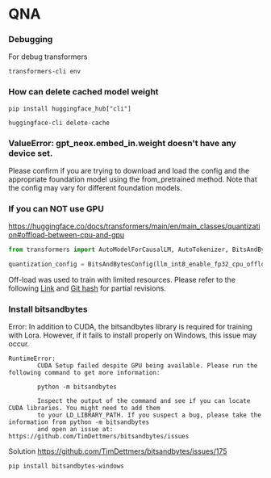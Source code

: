 # QNA


### Debugging
For debug transformers
```
transformers-cli env
```




### How can delete cached model weight
```
pip install huggingface_hub["cli"]
```
```
huggingface-cli delete-cache
```


### ValueError: gpt_neox.embed_in.weight doesn't have any device set.
Please confirm if you are trying to download and load the config and the appropriate foundation model using the from_pretrained method. Note that the config may vary for different foundation models.

### If you can NOT use GPU
https://huggingface.co/docs/transformers/main/en/main_classes/quantization#offload-between-cpu-and-gpu
```python
from transformers import AutoModelForCausalLM, AutoTokenizer, BitsAndBytesConfig

quantization_config = BitsAndBytesConfig(llm_int8_enable_fp32_cpu_offload=True)
```

Off-load was used to train with limited resources. Please refer to the following [Link](https://huggingface.co/docs/transformers/main/en/main_classes/quantization#offload-between-cpu-and-gpu) and [Git hash](https://github.com/dsdanielpark/ko-sharegpt-alpaca/commit/0c40cacadc724034ed578aaaae06d02c625be8af) for partial revisions. 


### Install bitsandbytes
Error: In addition to CUDA, the bitsandbytes library is required for training with Lora. However, if it fails to install properly on Windows, this issue may occur.
```
RuntimeError:
        CUDA Setup failed despite GPU being available. Please run the following command to get more information:

        python -m bitsandbytes

        Inspect the output of the command and see if you can locate CUDA libraries. You might need to add them
        to your LD_LIBRARY_PATH. If you suspect a bug, please take the information from python -m bitsandbytes
        and open an issue at: https://github.com/TimDettmers/bitsandbytes/issues
```

Solution
https://github.com/TimDettmers/bitsandbytes/issues/175
```
pip install bitsandbytes-windows
```